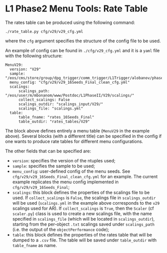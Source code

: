 # L1 Phase2 Menu Tools: Rate Table

The rates table can be produced using the following command:

    ./rate_table.py cfg/v29/v29_cfg.yml

where the `cfg` argument specifies the structure of the config file to be used.

An example of config can be found in `./cfg/v29_cfg.yml` and it is a `yaml` file
with the following structure:

	MenuV29:
	  version: "V29"
	  sample: "/eos/cms/store/group/dpg_trigger/comm_trigger/L1Trigger/alobanov/phase2/menu/ntuples/13X/v29_RelVal/RelValTTbar_14TeV/RelVal_13X_TT_200PU_crab_v29_13X_RelVal_FixGenTree/230710_081407/L1NtuplePhaseII_Step1_hadd.root"
	  menu_config: "cfg/v29/v29_16Seeds_Final_clean_cfg.yml"
	  scalings:
	      scalings_path: "/eos/user/m/mbonanom/www/Postdoc/L1PhaseII/V29/scalings/"
	      collect_scalings: False
	      scalings_outdir: "scalings_input/V29/"
	      scalings_file: "scalings.yml"
	  table:
	      table_fname: "rates_16Seeds_Final"
	      table_outdir: "rates_tables/V29"

The block above defines entirely a menu table (`MenuV29` in the example above).
Several blocks (with a different title) can be specified in the config if one wants to produce
rate tables for different menu configurations.

The other fields that can be specified are:
* `version`: specifies the version of the ntuples used;
* `sample`: specifies the sample to be used;
* `menu_config`: user-defined config of the menu seeds. See `cfg/v29/v29_16Seeds_Final_clean_cfg.yml` for an example. The current example replicates the menu config implemented in `cfg/v29/v29_16Seeds_Final`;
* `scalings`: this block defines the properties of the scalings file to be used. If `collect_scalings` is `False`,
the scalings file in `scalings_outdir` will be used (`scalings.yml` in the example above corresponds to the `v29` scalings used for AR). If `collect_scalings` is `True`, then the `Scaler` (cf `scaler.py`) class is used to create a new scalings file, with the name specified in `scalings_file` (which will be located in `scalings_outdir`), starting from the per-object `.txt` scalings saved under `scalings_path` (i.e. the output of the `objectPerformance` code);
* `table`: this block defines the properties of the rates table that will be dumped to a `.csv` file. The table will be saved under `table_outdir` with `table_fname` as name.
